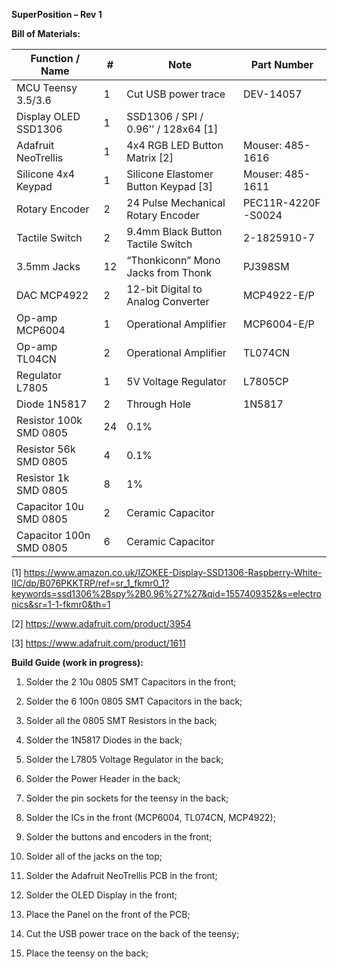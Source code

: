 **SuperPosition – Rev 1**

**Bill of Materials:**

|Function / Name 		|# |Note 								|Part Number 		|
|-----------------------|--|------------------------------------|-------------------|
|MCU Teensy 3.5/3.6 	|1 |Cut USB power trace 				|DEV-14057 			|
|Display OLED SSD1306 	|1 |SSD1306 / SPI / 0.96’’ / 128x64 [1] | 					|
|Adafruit NeoTrellis 	|1 |4x4 RGB LED Button Matrix [2] 		|Mouser: 485-1616 	|
|Silicone 4x4 Keypad 	|1 |Silicone Elastomer Button Keypad [3]|Mouser: 485-1611 	|
|Rotary Encoder 		|2 |24 Pulse Mechanical Rotary Encoder 	|PEC11R-4220F -S0024|
|Tactile Switch 		|2 |9.4mm Black Button Tactile Switch 	|2-1825910-7 		|
|3.5mm Jacks 			|12 |“Thonkiconn” Mono Jacks from Thonk |PJ398SM 			|
|DAC MCP4922 			|2 |12-bit Digital to Analog Converter 	|MCP4922-E/P 		|
|Op-amp MCP6004 		|1 |Operational Amplifier 				|MCP6004-E/P 		|
|Op-amp TL04CN 			|2 |Operational Amplifier 				|TL074CN 			|
|Regulator L7805 		|1 |5V Voltage Regulator 				|L7805CP 			|
|Diode 1N5817 			|2 |Through Hole 						|1N5817 			|
|Resistor 100k SMD 0805 |24|0.1% 								| 					|
|Resistor 56k SMD 0805 	|4 |0.1% 								| 					|
|Resistor 1k SMD 0805 	|8 |1% 									| 					|
|Capacitor 10u SMD 0805 |2 |Ceramic Capacitor 					| 					|
|Capacitor 100n SMD 0805|6 |Ceramic Capacitor 					|					|

[1] https://www.amazon.co.uk/IZOKEE-Display-SSD1306-Raspberry-White-IIC/dp/B076PKKTRP/ref=sr_1_fkmr0_1?keywords=ssd1306%2Bspy%2B0.96%27%27&qid=1557409352&s=electronics&sr=1-1-fkmr0&th=1

[2] https://www.adafruit.com/product/3954

[3] https://www.adafruit.com/product/1611

**Build Guide (work in progress):**  

1. Solder the 2 10u 0805 SMT Capacitors in the front;

2. Solder the 6 100n 0805 SMT Capacitors in the back;

3. Solder all the 0805 SMT Resistors in the back;

4. Solder the 1N5817 Diodes in the back;

5. Solder the L7805 Voltage Regulator in the back;

6. Solder the Power Header in the back;

7. Solder the pin sockets for the teensy in the back;

8. Solder the ICs in the front (MCP6004, TL074CN, MCP4922);

9. Solder the buttons and encoders in the front;

10. Solder all of the jacks on the top;

11. Solder the Adafruit NeoTrellis PCB in the front;

12. Solder the OLED Display in the front;

13. Place the Panel on the front of the PCB;

14. Cut the USB power trace on the back of the teensy;

15. Place the teensy on the back;



